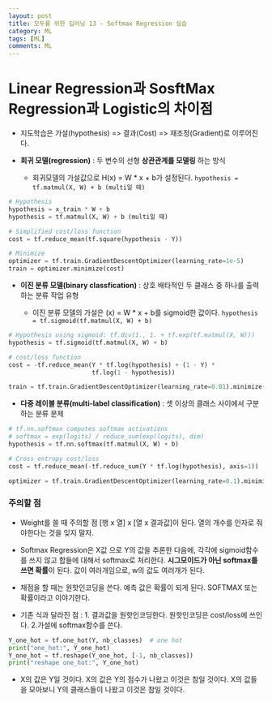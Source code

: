 ```yaml
---
layout: post
title: 모두를 위한 딥러닝 13 - Softmax Regression 실습
category: ML
tags: [ML]
comments: ML
---
```


# Linear Regression과 SosftMax Regression과 Logistic의 차이점

- 지도학습은 가설(hypothesis) => 결과(Cost) => 재조정(Gradient)로 이루어진다.

- **회귀 모델(regression)** : 두 변수의 선형 **상관관계를 모델링** 하는 방식

    - 회귀모델의 가설값으로 H(x) = W * x + b가 설정된다. `hypothesis = tf.matmul(X, W) + b (multi일 때)`
    
```python
# Hypothesis
hypothesis = x_train * W + b
hypothesis = tf.matmul(X, W) + b (multi일 때)

# Simplified cost/loss function
cost = tf.reduce_mean(tf.square(hypothesis - Y))

# Minimize
optimizer = tf.train.GradientDescentOptimizer(learning_rate=1e-5)
train = optimizer.minimize(cost)
```

- **이진 분류 모델(binary classfication)** : 상호 배타적인 두 클래스 중 하나를 출력하는 분류 작업 유형

    - 이진 분류 모델의 가설은 (x) = W * x + b를  sigmoid한 값이다. `hypothesis = tf.sigmoid(tf.matmul(X, W) + b)`

```python
# Hypothesis using sigmoid: tf.div(1., 1. + tf.exp(tf.matmul(X, W)))
hypothesis = tf.sigmoid(tf.matmul(X, W) + b)

# cost/loss function
cost = -tf.reduce_mean(Y * tf.log(hypothesis) + (1 - Y) *
                       tf.log(1 - hypothesis))

train = tf.train.GradientDescentOptimizer(learning_rate=0.01).minimize(cost)
```

- **다중 레이블 분류(multi-label classification)** : 셋 이상의 클래스 사이에서 구분하는 분류 문제

```python
# tf.nn.softmax computes softmax activations
# softmax = exp(logits) / reduce_sum(exp(logits), dim)
hypothesis = tf.nn.softmax(tf.matmul(X, W) + b)

# Cross entropy cost/loss
cost = tf.reduce_mean(-tf.reduce_sum(Y * tf.log(hypothesis), axis=1))

optimizer = tf.train.GradientDescentOptimizer(learning_rate=0.1).minimize(cost)
```


### 주의할 점

- Weight를 쓸 때 주의할 점 [행 x 열] x [열 x 결과값]이 된다. 열의 개수를 인자로 줘야한다는 것을 잊지 말자.


- Softmax Regression은 X값 으로 Y의 값을 추론한 다음에, 각각에 sigmoid함수를 쓰지 않고 합들에 대해서 softmax로 처리한다. **시그모이드가 아닌 softmax를 쓰면 확률**이 된다. 값이 여러개임으로, w의 값도 여러개가 된다.

- 채점을 할 때는 원핫인코딩을 쓴다. 예측 값은 확률이 되게 된다. SOFTMAX 또는 확률이라고 이야기한다.

- 기존 식과 달라진 점 : 1. 결과값을 원핫인코딩한다. 원핫인코딩은 cost/loss에 쓰인다. 2.가설에 softmax함수를 쓴다.

```python
Y_one_hot = tf.one_hot(Y, nb_classes)  # one hot
print("one_hot:", Y_one_hot)
Y_one_hot = tf.reshape(Y_one_hot, [-1, nb_classes])
print("reshape one_hot:", Y_one_hot)
```

- X의 값은 Y일 것이다. X의 값은 Y의 점수가 나왔고 이것은 참일 것이다. X의 값들을 모아보니 Y의 클래스들이 나왔고 이것은 참일 것이다.